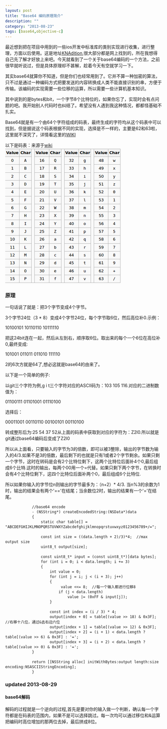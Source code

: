 ```yaml
---
layout: post
title: "Base64 编码原理简介"
description: ""
category: "2013-08-23"
tags: [base64,objective-c]
---
```


最近想到把在项目中用到的一些ios开发中标准库的类别实现进行收集，进行整理，方面以后使用。这是地址[KNAdition](https://github.com/NikoTung/KNAdition),很大部分都是网上找到的，所在我想得自己先了解才好放上来吧。今天就看到了一个关于base64编码的一个方法，之前很早就听说过，但是具体原理却不甚解，趁着今天有空就学习一下。

其实base64就算你不知道，但是你们也经常用到了。它并不算一种加密的算法，只不过是通过一种编码方式把要发送的内容转换成人类不能直接识别的串，方便于传输。该编码的实现需要一些位移的运算，所以需要一些计算机基本知识。

其中说到的是bytes和bit，一个字节8个比特位的，如果你忘了，实现时会有点问题的吧。我开始别人代码时也纠结了。希望没有人遇到我这种情况，都都怪基础不扎实。

Base64就是有一个由64个字符组成的码表，最终生成的字符均从这个码表中可以找到，但是据说这个码表根据不同的实现，选择是不一样的，主要是62和63啦，这里就不深究了，详情看这里的[WIKI](http://en.wikipedia.org/wiki/Base64)

以下是码表：来源于[wiki](http://en.wikipedia.org/wiki/Base64)
![](/assets/2013-08-23-base64.png)

### 原理
一句话说了就是：把3个字节变成4个字节。

3个字节24位（3 * 8）变成4个字节24位，每个字节取6位，然后高位补0.示例：

10100101 10110110 10111110 

把这24bit连在一起，然后从左到右，顺序取6位。取出来的每个一个6位在高位补0,最终变成:

101001 011011 011010 111110

2的6次方就是64了,想必这就是base64的由来了。

以下是一个简单的例子:

以git三个字符为例,g i t三个字符对应的ASCII码为：103  105 116.对应的二进制数值为：

01100111  01101001  01110100

选择后：

00011001  00110110  00100101  00110100

转成整形后为:25 54 37  52从上面的码表中获取到对应的字符为：Z2l0.所以就是git通过base64编码后变成了Z2l0

所以从上面看，只要输入的字节为3的倍数，即可以被3整除，输出的字节数为输入的4/3.如果不是3的倍数，最后剩下的也就是只有1或者2个字节剩余。如果只剩一个字节，这时在转码是会有2个比特位剩下，这两个比特位后面补4个0,最后组成6个比特.这时的输出，每两个00用一个=代替。如果只剩下两个字节，在转换时会有4个比特位剩下，这四个比特位后面补两个0，最后组成6个比特位.

所以如果你输入的字节位n则输出的字节最多为：（n+2）* 4/3. 当n%3的余数为1时，输出的结果会有两个'=='在结尾；当余数位2时，输出的结果有一个'='在结尾。


                //base64 encode
                - (NSString*) createEncodedString:(NSData*)data
                {
                    static char table[] = "ABCDEFGHIJKLMNOPQRSTUVWXYZabcdefghijklmnopqrstuvwxyz0123456789+/=";

                    const int size = ((data.length + 2)/3)*4;  //max output size
                    uint8_t output[size];

                    const uint8_t* input = (const uint8_t*)[data bytes];
                    for (int i = 0; i < data.length; i += 3)
                    {
                        int value = 0;
                        for (int j = i; j < (i + 3); j++)
                        {
                             value <<= 8;  //每一个输入都进行位移8
                            if (j < data.length)
                                value |= (0xFF & input[j]);
                        }

                        const int index = (i / 3) * 4;
                        output[index + 0] = table[(value >> 18) & 0x3F];  //右移十八位，通过&去右边六位
                        output[index + 1] = table[(value >> 12) & 0x3F];
                        output[index + 2] = (i + 1) < data.length ? table[(value >> 6) & 0x3F] : '=';
                        output[index + 3] = (i + 2) < data.length ? table[(value >> 0) & 0x3F] : '=';
                }

                return [[NSString alloc] initWithBytes:output length:size encoding:NSASCIIStringEncoding];
                } 



### updated 2013-08-29
#### base64解码

解码的过程就是一个逆向的过程,首先是要对你的输入做一个判断，确认每一个字符都是在码表的范围内，如果不是可以选择跳过。每一次均可以通过移位和&运算把编码时高位增加的那两位去掉，最后拼成8位。



